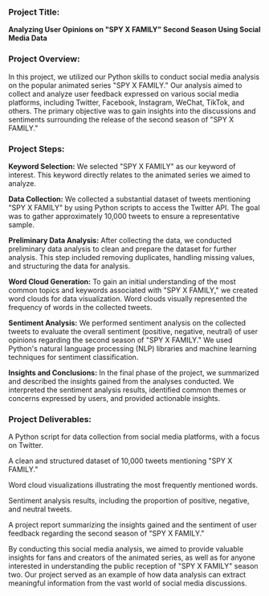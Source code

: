 ### Project Title:

**Analyzing User Opinions on "SPY X FAMILY" Second Season Using Social Media Data**

### Project Overview:

In this project, we utilized our Python skills to conduct social media analysis on the popular animated series "SPY X FAMILY." Our analysis aimed to collect and analyze user feedback expressed on various social media platforms, including Twitter, Facebook, Instagram, WeChat, TikTok, and others. The primary objective was to gain insights into the discussions and sentiments surrounding the release of the second season of "SPY X FAMILY."

### Project Steps:

**Keyword Selection:** We selected "SPY X FAMILY" as our keyword of interest. This keyword directly relates to the animated series we aimed to analyze.

**Data Collection:** We collected a substantial dataset of tweets mentioning "SPY X FAMILY" by using Python scripts to access the Twitter API. The goal was to gather approximately 10,000 tweets to ensure a representative sample.

**Preliminary Data Analysis:** After collecting the data, we conducted preliminary data analysis to clean and prepare the dataset for further analysis. This step included removing duplicates, handling missing values, and structuring the data for analysis.

**Word Cloud Generation:** To gain an initial understanding of the most common topics and keywords associated with "SPY X FAMILY," we created word clouds for data visualization. Word clouds visually represented the frequency of words in the collected tweets.

**Sentiment Analysis:** We performed sentiment analysis on the collected tweets to evaluate the overall sentiment (positive, negative, neutral) of user opinions regarding the second season of "SPY X FAMILY." We used Python's natural language processing (NLP) libraries and machine learning techniques for sentiment classification.

**Insights and Conclusions:** In the final phase of the project, we summarized and described the insights gained from the analyses conducted. We interpreted the sentiment analysis results, identified common themes or concerns expressed by users, and provided actionable insights.

### Project Deliverables:

A Python script for data collection from social media platforms, with a focus on Twitter. 

A clean and structured dataset of 10,000 tweets mentioning "SPY X FAMILY."

Word cloud visualizations illustrating the most frequently mentioned words.

Sentiment analysis results, including the proportion of positive, negative, and neutral tweets.

A project report summarizing the insights gained and the sentiment of user feedback regarding the second season of "SPY X FAMILY."

By conducting this social media analysis, we aimed to provide valuable insights for fans and creators of the animated series, as well as for anyone interested in understanding the public reception of "SPY X FAMILY" season two. Our project served as an example of how data analysis can extract meaningful information from the vast world of social media discussions.
